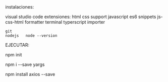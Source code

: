 ##


instalaciones:

visual studio code
	extensiones: html css support
				javascript es6 snippets
				js-css-html formatter
				terminal
				typerscript importer
				
	git
	nodejs   node --version
	

EJECUTAR:

npm init

npm i --save yargs

npm install axios --save


